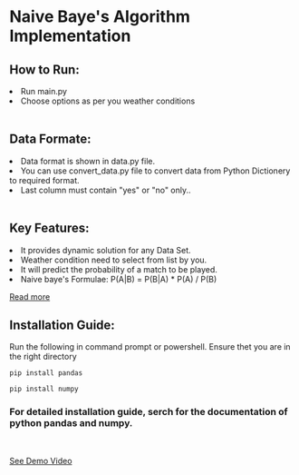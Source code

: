 ﻿# Naive Baye's Algorithm Implementation

## How to Run:
<li>Run main.py</li>
<li>Choose options as per you weather conditions</li>
</br>

## Data Formate:
<li>Data format is shown in data.py file.</li>
<li>You can use convert_data.py file to convert data from Python Dictionery to required format.</li>
<li>Last column must contain "yes" or "no" only..</li>
</br>

## Key Features:
<li>It provides dynamic solution for any Data Set.</li>
<li>Weather condition need to select from list by you.</li>
<li>It will predict the probability of a match to be played.</li>
<li>Naive baye's Formulae: P(A|B) = P(B|A) * P(A) / P(B) </li>

[Read more](https://en.wikipedia.org/wiki/Naive_Bayes_classifier)
</br>

## Installation Guide:
<p>Run the following in command prompt or powershell. Ensure thet you are in the right directory</p>

```
pip install pandas
```
```
pip install numpy
```
### For detailed installation guide, serch for the documentation of python pandas and numpy.
</br>

[See Demo Video](https://drive.google.com/file/d/1_prqVbSVE0LNyvVjRpIC3SiTxFSG2iDg/view)


